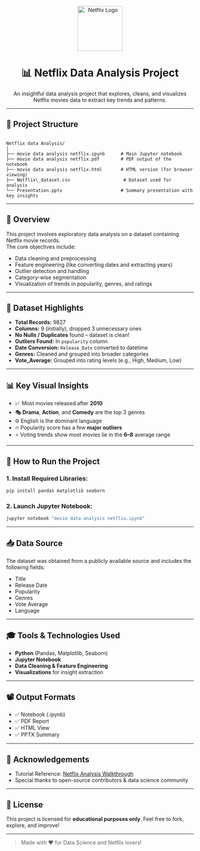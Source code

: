 
<p align="center">
  <img src="https://upload.wikimedia.org/wikipedia/commons/0/08/Netflix_2015_logo.svg" alt="Netflix Logo" height="120">
</p>

<h1 align="center">📊 Netflix Data Analysis Project</h1>

<p align="center">
  An insightful data analysis project that explores, cleans, and visualizes Netflix movies data to extract key trends and patterns.
</p>

---

## 📂 Project Structure

```

Netflix data Analysis/
│
├── movie data analysis netflix.ipynb      # Main Jupyter notebook
├── movie data analysis netflix.pdf        # PDF output of the notebook
├── movie data analysis netflix.html       # HTML version (for browser viewing)
├── Netflix\_dataset.csv                    # Dataset used for analysis
└── Presentation.pptx                      # Summary presentation with key insights

````

---

## 🧠 Overview

This project involves exploratory data analysis on a dataset containing Netflix movie records.  
The core objectives include:

- Data cleaning and preprocessing
- Feature engineering (like converting dates and extracting years)
- Outlier detection and handling
- Category-wise segmentation
- Visualization of trends in popularity, genres, and ratings

---

## 📌 Dataset Highlights

- **Total Records:** 9827
- **Columns:** 9 (initially), dropped 3 unnecessary ones
- **No Nulls / Duplicates** found – dataset is clean!
- **Outliers Found:** In `popularity` column  
- **Date Conversion:** `Release_Date` converted to datetime  
- **Genres:** Cleaned and grouped into broader categories  
- **Vote_Average:** Grouped into rating levels (e.g., High, Medium, Low)

---

## 📊 Key Visual Insights

- 📈 Most movies released after **2010**
- 🎭 **Drama**, **Action**, and **Comedy** are the top 3 genres
- 🌐 English is the dominant language
- 🔥 Popularity score has a few **major outliers**
- ⭐ Voting trends show most movies lie in the **6–8** average range

---

## 🚀 How to Run the Project

### 1. Install Required Libraries:
```bash
pip install pandas matplotlib seaborn
````

### 2. Launch Jupyter Notebook:

```bash
jupyter notebook "movie data analysis netflix.ipynb"
```

---

## 📥 Data Source

The dataset was obtained from a publicly available source and includes the following fields:

* Title
* Release Date
* Popularity
* Genres
* Vote Average
* Language

---

## 🎓 Tools & Technologies Used

* **Python** (Pandas, Matplotlib, Seaborn)
* **Jupyter Notebook**
* **Data Cleaning & Feature Engineering**
* **Visualizations** for insight extraction

---

## 📽️ Output Formats

* ✅ Notebook (.ipynb)
* ✅ PDF Report
* ✅ HTML View
* ✅ PPTX Summary

---

## 🙌 Acknowledgements

* Tutorial Reference: [Netflix Analysis Walkthrough](https://www.youtube.com/watch?v=tjIWRqqMDaw)
* Special thanks to open-source contributors & data science community

---

## 📄 License

This project is licensed for **educational purposes only**.
Feel free to fork, explore, and improve!

---

> Made with ❤️ for Data Science and Netflix lovers!
